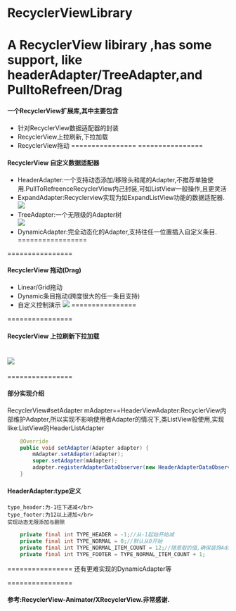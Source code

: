 # RecyclerViewLibrary
A RecyclerView libirary ,has some support, like headerAdapter/TreeAdapter,and PulltoRefreen/Drag
================
#### 一个RecyclerView扩展库,其中主要包含
* 针对RecyclerView数据适配器的封装
* RecyclerView上拉刷新,下拉加载
* RecyclerView拖动
================
================
#### RecyclerView 自定义数据适配器
* HeaderAdapter:一个支持动态添加/移除头和尾的Adapter,不推荐单独使用.PullToRefreenceRecyclerView内己封装,可如ListView一般操作,且更灵活<br>
* ExpandAdapter:Recyclerview实现为如ExpandListView功能的数据适配器.<br>
![](https://github.com/momodae/RecyclerViewLibrary/blob/master/app/screenshot/S60214-155420.jpg)
* TreeAdapter:一个无限级的Adapter树<br>
![](https://github.com/momodae/RecyclerViewLibrary/blob/master/app/screenshot/S60214-155511.jpg)
* DynamicAdapter:完全动态化的Adapter,支持往任一位置插入自定义条目.<br>
=================

================
#### RecyclerView 拖动(Drag)
* Linear/Grid拖动
* Dynamic条目拖动(跨度很大的任一条目支持)
* 自定义控制演示
![](https://github.com/momodae/RecyclerViewLibrary/blob/master/app/screenshot/S60214-155401.jpg)
================


================
#### RecyclerView 上拉刷新下拉加载
![](https://github.com/momodae/RecyclerViewLibrary/blob/master/app/screenshot/S60214-155428.jpg)
================

================
#### 部分实现介绍
RecyclerView#setAdapter
mAdapter==HeaderViewAdapter:RecyclerView内部维护Adapter,所以实现不影响使用者Adapter的情况下,类ListView般使用,实现like:ListView的HeaderListAdapter</br>
```java
    @Override
    public void setAdapter(Adapter adapter) {
        mAdapter.setAdapter(adapter);
        super.setAdapter(mAdapter);
        adapter.registerAdapterDataObserver(new HeaderAdapterDataObserve(mAdapter));
    }
```
  #### HeaderAdapter:type定义
    type_header:为-1往下递减</br>
    type_footer:为12以上递加</br>
    实现动态无限添加与删除
```java
    private final int TYPE_HEADER = -1;//从-1起始开始减
    private final int TYPE_NORMAL = 0;//默认从0开始
    private final int TYPE_NORMAL_ITEM_COUNT = 12;//随意取的值,确保装饰Adapter对象不会超过此界即可
    private final int TYPE_FOOTER = TYPE_NORMAL_ITEM_COUNT + 1;
```
================
还有更难实现的DynamicAdapter等

================
#### 参考:RecyclerView-Animator/XRecyclerView.非常感谢.

